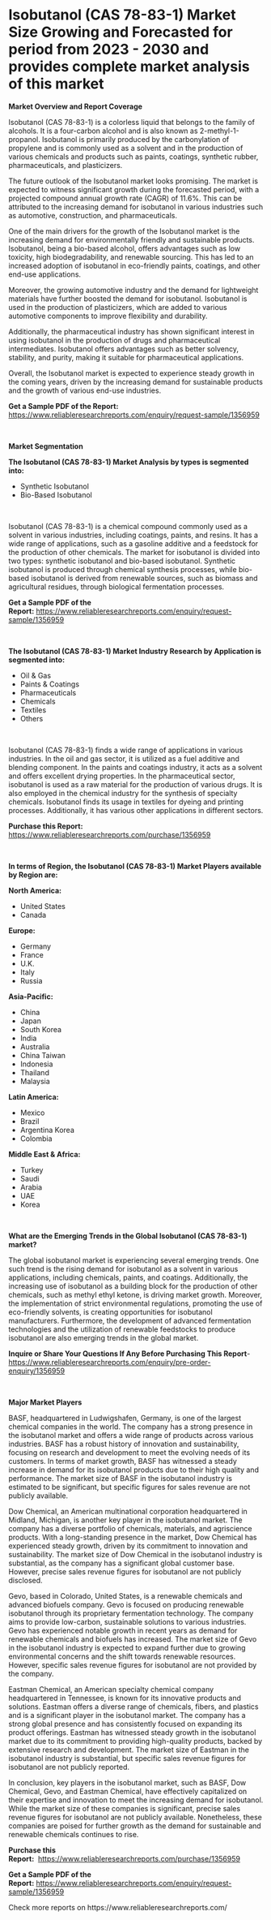 <p><h1>Isobutanol (CAS 78-83-1) Market Size Growing and Forecasted for period from 2023 - 2030 and provides complete market analysis of this market</h1></p><p><strong>Market Overview and Report Coverage</strong></p>
<p><p>Isobutanol (CAS 78-83-1) is a colorless liquid that belongs to the family of alcohols. It is a four-carbon alcohol and is also known as 2-methyl-1-propanol. Isobutanol is primarily produced by the carbonylation of propylene and is commonly used as a solvent and in the production of various chemicals and products such as paints, coatings, synthetic rubber, pharmaceuticals, and plasticizers.</p><p>The future outlook of the Isobutanol market looks promising. The market is expected to witness significant growth during the forecasted period, with a projected compound annual growth rate (CAGR) of 11.6%. This can be attributed to the increasing demand for isobutanol in various industries such as automotive, construction, and pharmaceuticals.</p><p>One of the main drivers for the growth of the Isobutanol market is the increasing demand for environmentally friendly and sustainable products. Isobutanol, being a bio-based alcohol, offers advantages such as low toxicity, high biodegradability, and renewable sourcing. This has led to an increased adoption of isobutanol in eco-friendly paints, coatings, and other end-use applications.</p><p>Moreover, the growing automotive industry and the demand for lightweight materials have further boosted the demand for isobutanol. Isobutanol is used in the production of plasticizers, which are added to various automotive components to improve flexibility and durability.</p><p>Additionally, the pharmaceutical industry has shown significant interest in using isobutanol in the production of drugs and pharmaceutical intermediates. Isobutanol offers advantages such as better solvency, stability, and purity, making it suitable for pharmaceutical applications.</p><p>Overall, the Isobutanol market is expected to experience steady growth in the coming years, driven by the increasing demand for sustainable products and the growth of various end-use industries.</p></p>
<p><strong>Get a Sample PDF of the Report:</strong> <a href="https://www.reliableresearchreports.com/enquiry/request-sample/1356959">https://www.reliableresearchreports.com/enquiry/request-sample/1356959</a></p>
<p>&nbsp;</p>
<p><strong>Market Segmentation</strong></p>
<p><strong>The Isobutanol (CAS 78-83-1) Market Analysis by types is segmented into:</strong></p>
<p><ul><li>Synthetic Isobutanol</li><li>Bio-Based Isobutanol</li></ul></p>
<p>&nbsp;</p>
<p><p>Isobutanol (CAS 78-83-1) is a chemical compound commonly used as a solvent in various industries, including coatings, paints, and resins. It has a wide range of applications, such as a gasoline additive and a feedstock for the production of other chemicals. The market for isobutanol is divided into two types: synthetic isobutanol and bio-based isobutanol. Synthetic isobutanol is produced through chemical synthesis processes, while bio-based isobutanol is derived from renewable sources, such as biomass and agricultural residues, through biological fermentation processes.</p></p>
<p><strong>Get a Sample PDF of the Report:</strong>&nbsp;<a href="https://www.reliableresearchreports.com/enquiry/request-sample/1356959">https://www.reliableresearchreports.com/enquiry/request-sample/1356959</a></p>
<p>&nbsp;</p>
<p><strong>The Isobutanol (CAS 78-83-1) Market Industry Research by Application is segmented into:</strong></p>
<p><ul><li>Oil & Gas</li><li>Paints & Coatings</li><li>Pharmaceuticals</li><li>Chemicals</li><li>Textiles</li><li>Others</li></ul></p>
<p>&nbsp;</p>
<p><p>Isobutanol (CAS 78-83-1) finds a wide range of applications in various industries. In the oil and gas sector, it is utilized as a fuel additive and blending component. In the paints and coatings industry, it acts as a solvent and offers excellent drying properties. In the pharmaceutical sector, isobutanol is used as a raw material for the production of various drugs. It is also employed in the chemical industry for the synthesis of specialty chemicals. Isobutanol finds its usage in textiles for dyeing and printing processes. Additionally, it has various other applications in different sectors.</p></p>
<p><strong>Purchase this Report:</strong>&nbsp; <a href="https://www.reliableresearchreports.com/purchase/1356959">https://www.reliableresearchreports.com/purchase/1356959</a></p>
<p>&nbsp;</p>
<p><strong>In terms of Region, the Isobutanol (CAS 78-83-1) Market Players available by Region are:</strong></p>
<p>
    <p> <strong> North America: </strong>
        <ul>
            <li>United States</li>
            <li>Canada</li>
        </ul>
        </p> 
    <p> <strong> Europe: </strong>
        <ul>
            <li>Germany</li>
            <li>France</li>
            <li>U.K.</li>
            <li>Italy</li>
            <li>Russia</li>
        </ul>
        </p> 
    <p> <strong> Asia-Pacific: </strong>
        <ul>
            <li>China</li>
            <li>Japan</li>
            <li>South Korea</li>
            <li>India</li>
            <li>Australia</li>
            <li>China Taiwan</li>
            <li>Indonesia</li>
            <li>Thailand</li>
            <li>Malaysia</li>
        </ul>
        </p> 
    <p> <strong> Latin America: </strong>
        <ul>
            <li>Mexico</li>
            <li>Brazil</li>
            <li>Argentina Korea</li>
            <li>Colombia</li>
        </ul>
        </p> 
    <p> <strong> Middle East & Africa: </strong>
        <ul>
            <li>Turkey</li>
            <li>Saudi</li>
            <li>Arabia</li>
            <li>UAE</li>
            <li>Korea</li>
        </ul>
    </p>
    </p>
<p>&nbsp;</p>
<p><strong>What are the Emerging Trends in the Global Isobutanol (CAS 78-83-1) market?</strong></p>
<p><p>The global isobutanol market is experiencing several emerging trends. One such trend is the rising demand for isobutanol as a solvent in various applications, including chemicals, paints, and coatings. Additionally, the increasing use of isobutanol as a building block for the production of other chemicals, such as methyl ethyl ketone, is driving market growth. Moreover, the implementation of strict environmental regulations, promoting the use of eco-friendly solvents, is creating opportunities for isobutanol manufacturers. Furthermore, the development of advanced fermentation technologies and the utilization of renewable feedstocks to produce isobutanol are also emerging trends in the global market.</p></p>
<p><strong>Inquire or Share Your Questions If Any Before Purchasing This Report</strong>- <a href="https://www.reliableresearchreports.com/enquiry/pre-order-enquiry/1356959">https://www.reliableresearchreports.com/enquiry/pre-order-enquiry/1356959</a></p>
<p>&nbsp;</p>
<p><strong>Major Market Players</strong></p>
<p><p>BASF, headquartered in Ludwigshafen, Germany, is one of the largest chemical companies in the world. The company has a strong presence in the isobutanol market and offers a wide range of products across various industries. BASF has a robust history of innovation and sustainability, focusing on research and development to meet the evolving needs of its customers. In terms of market growth, BASF has witnessed a steady increase in demand for its isobutanol products due to their high quality and performance. The market size of BASF in the isobutanol industry is estimated to be significant, but specific figures for sales revenue are not publicly available.</p><p>Dow Chemical, an American multinational corporation headquartered in Midland, Michigan, is another key player in the isobutanol market. The company has a diverse portfolio of chemicals, materials, and agriscience products. With a long-standing presence in the market, Dow Chemical has experienced steady growth, driven by its commitment to innovation and sustainability. The market size of Dow Chemical in the isobutanol industry is substantial, as the company has a significant global customer base. However, precise sales revenue figures for isobutanol are not publicly disclosed.</p><p>Gevo, based in Colorado, United States, is a renewable chemicals and advanced biofuels company. Gevo is focused on producing renewable isobutanol through its proprietary fermentation technology. The company aims to provide low-carbon, sustainable solutions to various industries. Gevo has experienced notable growth in recent years as demand for renewable chemicals and biofuels has increased. The market size of Gevo in the isobutanol industry is expected to expand further due to growing environmental concerns and the shift towards renewable resources. However, specific sales revenue figures for isobutanol are not provided by the company.</p><p>Eastman Chemical, an American specialty chemical company headquartered in Tennessee, is known for its innovative products and solutions. Eastman offers a diverse range of chemicals, fibers, and plastics and is a significant player in the isobutanol market. The company has a strong global presence and has consistently focused on expanding its product offerings. Eastman has witnessed steady growth in the isobutanol market due to its commitment to providing high-quality products, backed by extensive research and development. The market size of Eastman in the isobutanol industry is substantial, but specific sales revenue figures for isobutanol are not publicly reported.</p><p>In conclusion, key players in the isobutanol market, such as BASF, Dow Chemical, Gevo, and Eastman Chemical, have effectively capitalized on their expertise and innovation to meet the increasing demand for isobutanol. While the market size of these companies is significant, precise sales revenue figures for isobutanol are not publicly available. Nonetheless, these companies are poised for further growth as the demand for sustainable and renewable chemicals continues to rise.</p></p>
<p><strong>Purchase this Report:</strong>&nbsp;&nbsp;<a href="https://www.reliableresearchreports.com/purchase/1356959">https://www.reliableresearchreports.com/purchase/1356959</a></p>
<p></p>
<p><strong>Get a Sample PDF of the Report:</strong>&nbsp;<a href="https://www.reliableresearchreports.com/enquiry/request-sample/1356959">https://www.reliableresearchreports.com/enquiry/request-sample/1356959</a></p>
<p>Check more reports on https://www.reliableresearchreports.com/</p>